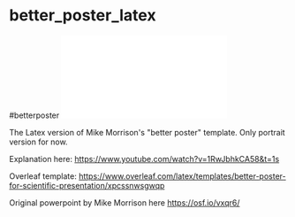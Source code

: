 # better_poster_latex
#betterposter
![Example Image of poster](main.pdf?raw=true "Better Poster: Portrait")


The Latex version of Mike Morrison's "better poster" template.
Only portrait version for now.

Explanation here: https://www.youtube.com/watch?v=1RwJbhkCA58&t=1s

Overleaf template: https://www.overleaf.com/latex/templates/better-poster-for-scientific-presentation/xpcssnwsgwqp

Original powerpoint by Mike Morrison here https://osf.io/vxqr6/
